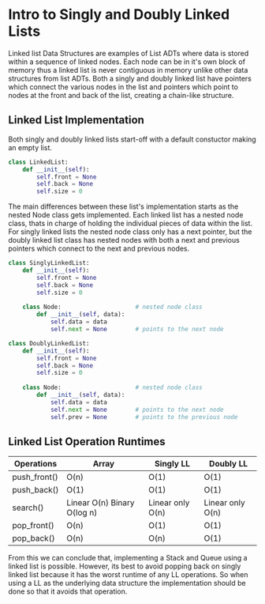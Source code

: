 # Intro to Singly and Doubly Linked Lists

Linked list Data Structures are examples of List ADTs where data is stored within a sequence of linked nodes. Each node can be in it's own block of memory thus a linked list is never contiguous in memory unlike other data structures from list ADTs. Both a singly and doubly linked list have pointers which connect the various nodes in the list and pointers which point to nodes at the front and back of the list, creating a chain-like structure.

## Linked List Implementation

Both singly and doubly linked lists start-off with a default constuctor making an empty list.

```python
class LinkedList:
    def __init__(self):
        self.front = None
        self.back = None
        self.size = 0
```

The main differences between these list's implementation starts as the nested Node class gets implemented. Each linked list has a nested node class, thats in charge of holding the individual pieces of data within the list. For singly linked lists the nested node class only has a next pointer, but the doubly linked list class has nested nodes with both a next and previous pointers which connect to the next and previous nodes.

```python
class SinglyLinkedList:
    def __init__(self):
        self.front = None
        self.back = None
        self.size = 0
    
    class Node:                     # nested node class
        def __init__(self, data):
            self.data = data
            self.next = None        # points to the next node
```

```python
class DoublyLinkedList:
    def __init__(self):
        self.front = None
        self.back = None
        self.size = 0
    
    class Node:                     # nested node class
        def __init__(self, data):
            self.data = data
            self.next = None        # points to the next node
            self.prev = None        # points to the previous node
```

## Linked List Operation Runtimes

| Operations   | Array                       | Singly LL        | Doubly LL        |
|--------------|-----------------------------|------------------|------------------|
| push_front() | O(n)                        | O(1)             | O(1)             |
| push_back()  | O(1)                        | O(1)             | O(1)             |
| search()     | Linear O(n) Binary O(log n) | Linear only O(n) | Linear only O(n) |
| pop_front()  | O(n)                        | O(1)             | O(1)             |
| pop_back()   | O(n)                        | O(n)             | O(1)             |

From this we can conclude that, implementing a Stack and Queue using a linked list is possible. However, its best to avoid popping back on singly linked list because it has the worst runtime of any LL operations. So when using a LL as the underlying data structure the implementation should be done so that it avoids that operation.